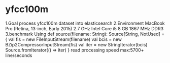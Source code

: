 # yfcc100m
1.Goal process yfcc100m dataset into elasticsearch
2.Environment
  MacBook Pro (Retina, 13-inch, Early 2015)
  2.7 GHz Intel Core i5
  8 GB 1867 MHz DDR3
3.benchmark
Using
 def source(filename: String): Source[String, NotUsed] = {
    val fis = new FileInputStream(filename)
    val bcis = new BZip2CompressorInputStream(fis)
    val iter = new StringIterator(bcis)
    Source.fromIterator(() => iter)
  }
read processing speed max:5700+ line/seconds
